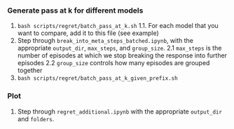 ### Generate pass at k for different models
1. `bash scripts/regret/batch_pass_at_k.sh`
    1.1. For each model that you want to compare, add it to this file (see example)
2. Step through `break_into_meta_steps_batched.ipynb`, with the appropriate `output_dir`, `max_steps`, and `group_size`.
    2.1 `max_steps` is the number of episodes at which we stop breaking the response into further episodes
    2.2 `group_size` controls how many episodes are grouped together
3. `bash scripts/regret/batch_pass_at_k_given_prefix.sh`

### Plot
1. Step through `regret_additional.ipynb` with the appropriate `output_dir` and `folders`.


